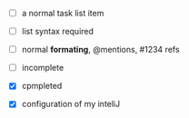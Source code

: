 - [ ] a normal task list item
- [ ] list syntax required
- [ ] normal **formating**, @mentions, #1234 refs
- [ ] incomplete
- [x] cpmpleted

- [x] configuration of my inteliJ